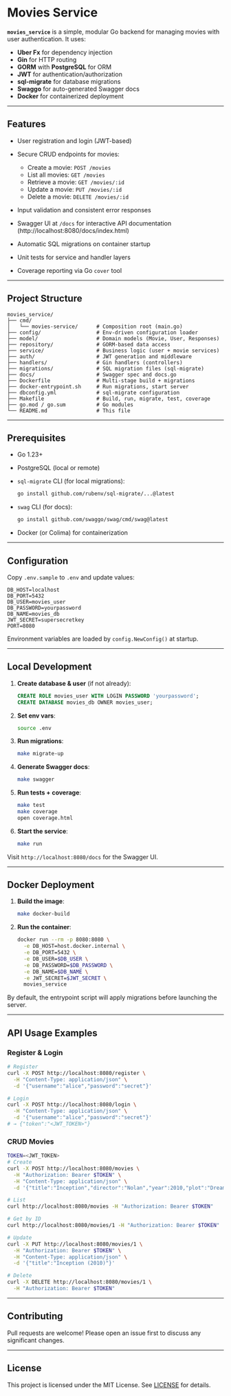 # Movies Service

**`movies_service`** is a simple, modular Go backend for managing movies with user authentication. It uses:

* **Uber Fx** for dependency injection
* **Gin** for HTTP routing
* **GORM** with **PostgreSQL** for ORM
* **JWT** for authentication/authorization
* **sql-migrate** for database migrations
* **Swaggo** for auto-generated Swagger docs
* **Docker** for containerized deployment

---

## Features

* User registration and login (JWT-based)
* Secure CRUD endpoints for movies:

  * Create a movie: `POST /movies`
  * List all movies: `GET /movies`
  * Retrieve a movie: `GET /movies/:id`
  * Update a movie: `PUT /movies/:id`
  * Delete a movie: `DELETE /movies/:id`
* Input validation and consistent error responses
* Swagger UI at `/docs` for interactive API documentation (http://localhost:8080/docs/index.html)
* Automatic SQL migrations on container startup
* Unit tests for service and handler layers
* Coverage reporting via Go `cover` tool

---

## Project Structure

```text
movies_service/
├── cmd/
│   └── movies-service/      # Composition root (main.go)
├── config/                  # Env-driven configuration loader
├── model/                   # Domain models (Movie, User, Responses)
├── repository/              # GORM-based data access
├── service/                 # Business logic (user + movie services)
├── auth/                    # JWT generation and middleware
├── handlers/                # Gin handlers (controllers)
├── migrations/              # SQL migration files (sql-migrate)
├── docs/                    # Swagger spec and docs.go
├── Dockerfile               # Multi-stage build + migrations
├── docker-entrypoint.sh     # Run migrations, start server
├── dbconfig.yml             # sql-migrate configuration
├── Makefile                 # Build, run, migrate, test, coverage
├── go.mod / go.sum          # Go modules
└── README.md                # This file
```

---

## Prerequisites

* Go 1.23+
* PostgreSQL (local or remote)
* `sql-migrate` CLI (for local migrations):

  ```bash
  go install github.com/rubenv/sql-migrate/...@latest
  ```
* `swag` CLI (for docs):

  ```bash
  go install github.com/swaggo/swag/cmd/swag@latest
  ```
* Docker (or Colima) for containerization

---

## Configuration

Copy `.env.sample` to `.env` and update values:

```env
DB_HOST=localhost
DB_PORT=5432
DB_USER=movies_user
DB_PASSWORD=yourpassword
DB_NAME=movies_db
JWT_SECRET=supersecretkey
PORT=8080
```

Environment variables are loaded by `config.NewConfig()` at startup.

---

## Local Development

1. **Create database & user** (if not already):

   ```sql
   CREATE ROLE movies_user WITH LOGIN PASSWORD 'yourpassword';
   CREATE DATABASE movies_db OWNER movies_user;
   ```
2. **Set env vars**:

   ```bash
   source .env
   ```
3. **Run migrations**:

   ```bash
   make migrate-up
   ```
4. **Generate Swagger docs**:

   ```bash
   make swagger
   ```
5. **Run tests + coverage**:

   ```bash
   make test
   make coverage
   open coverage.html
   ```
6. **Start the service**:

   ```bash
   make run
   ```

Visit `http://localhost:8080/docs` for the Swagger UI.

---

## Docker Deployment

1. **Build the image**:

   ```bash
   make docker-build
   ```
2. **Run the container**:

   ```bash
   docker run --rm -p 8080:8080 \
     -e DB_HOST=host.docker.internal \
     -e DB_PORT=5432 \
     -e DB_USER=$DB_USER \
     -e DB_PASSWORD=$DB_PASSWORD \
     -e DB_NAME=$DB_NAME \
     -e JWT_SECRET=$JWT_SECRET \
     movies_service
   ```

By default, the entrypoint script will apply migrations before launching the server.

---

## API Usage Examples

### Register & Login

```bash
# Register
curl -X POST http://localhost:8080/register \
  -H "Content-Type: application/json" \
  -d '{"username":"alice","password":"secret"}'

# Login
curl -X POST http://localhost:8080/login \
  -H "Content-Type: application/json" \
  -d '{"username":"alice","password":"secret"}'
# → {"token":"<JWT_TOKEN>"}
```

### CRUD Movies

```bash
TOKEN=<JWT_TOKEN>
# Create
curl -X POST http://localhost:8080/movies \
  -H "Authorization: Bearer $TOKEN" \
  -H "Content-Type: application/json" \
  -d '{"title":"Inception","director":"Nolan","year":2010,"plot":"Dream heist"}'

# List
curl http://localhost:8080/movies -H "Authorization: Bearer $TOKEN"

# Get by ID
curl http://localhost:8080/movies/1 -H "Authorization: Bearer $TOKEN"

# Update
curl -X PUT http://localhost:8080/movies/1 \
  -H "Authorization: Bearer $TOKEN" \
  -H "Content-Type: application/json" \
  -d '{"title":"Inception (2010)"}'

# Delete
curl -X DELETE http://localhost:8080/movies/1 \
  -H "Authorization: Bearer $TOKEN"
```

---

## Contributing

Pull requests are welcome! Please open an issue first to discuss any significant changes.

---

## License

This project is licensed under the MIT License. See [LICENSE](LICENSE) for details.
